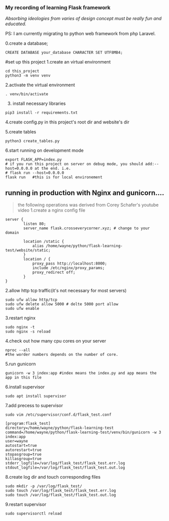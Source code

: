 ### My recording of learning Flask framework

*Absorbing ideologies from varies of design concept  must be really fun and educated.*

PS: I am currently migrating to python web framework from php Laravel.

0.create a database;
```shell script
CREATE DATABASE your_database CHARACTER SET UTF8MB4;
```
#set up this project
1.create an virtual environment
```shell script
cd this_project
python3 -m venv venv
```
2.activate the virtual environment
```shell script
. venv/bin/activate
```
3. install necessary libraries
```shell script
pip3 install -r requirements.txt
```
4.create config.py in this project's root dir and website's dir

5.create tables
```shell script
python3 create_tables.py
```

6.start running on development mode
```shell script
export FLASK_APP=index.py
# if you run this project on server on debug mode, you should add:--host=0.0.0.0 at the end. i.e.
# flask run --host=0.0.0.0 
flask run   #this is for local environement
```

## running in production with Nginx and gunicorn....
>the following operations was derived from Corey Schafer's youtube video
1.create a nginx config file 
```shell script
server {  
        listen 80;
        server_name flask.crosseverycorner.xyz; # change to your domain

        location /static {
            alias /home/wayne/python/flask-learning-test/website/static;
        }
        location / {
            proxy_pass http://localhost:8000;
            include /etc/nginx/proxy_params;
            proxy_redirect off;
        }
}
```
2.allow http tcp traffic(it's not necessary for most servers)
```shell script
sudo ufw allow http/tcp
sudo ufw delete allow 5000 # delte 5000 port allow
sudo ufw enable
``` 
3.restart nginx
```shell script
sudo nginx -t
sudo nginx -s reload
```
4.check out how many cpu cores on your server
```shell script
nproc --all
#the worder numbers depends on the number of core. 
```
5.run gunicorn
```shell script
gunicorn -w 3 index:app #index means the index.py and app means the app in this file
```
6.install supervisor
```shell script
sudo apt install supervisor
```
7.add precess to supervisor
```shell script
sudo vim /etc/supervisor/conf.d/flask_test.conf

[program:flask_test]
directory=/home/wayne/python/flask-learning-test
command=/home/wayne/python/flask-learning-test/venv/bin/gunicorn -w 3 index:app
user=wayne
autostart=true
autorestart=true
stopasgroup=true
killasgroup=true
stderr_logfile=/var/log/flask_test/flask_test.err.log
stdout_logfile=/var/log/flask_test/flask_test.out.log
```
8.create log dir and touch corresponding files
```shell script
sudo mkdir -p /var/log/flask_test/
sudo touch /var/log/flask_test/flask_test.err.log
sudo touch /var/log/flask_test/flask_test.out.log
```
9.restart supervisor
```shell script
sudo supervisorctl reload
```